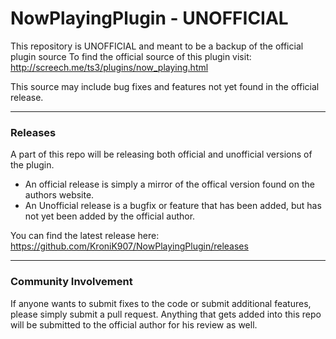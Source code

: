 # NowPlayingPlugin - UNOFFICIAL

This repository is UNOFFICIAL and meant to be a backup of the official plugin source
To find the official source of this plugin visit: http://screech.me/ts3/plugins/now_playing.html

This source may include bug fixes and features not yet found in the official release.

---

### Releases

A part of this repo will be releasing both official and unofficial versions of the plugin. 

- An official release is simply a mirror of the offical version found on the authors website. 
- An Unofficial release is a bugfix or feature that has been added, but has not yet been added by the official author. 

You can find the latest release here: https://github.com/KroniK907/NowPlayingPlugin/releases

---

### Community Involvement

If anyone wants to submit fixes to the code or submit additional features, please simply submit a pull request. Anything that gets added into this repo will be submitted to the official author for his review as well. 
